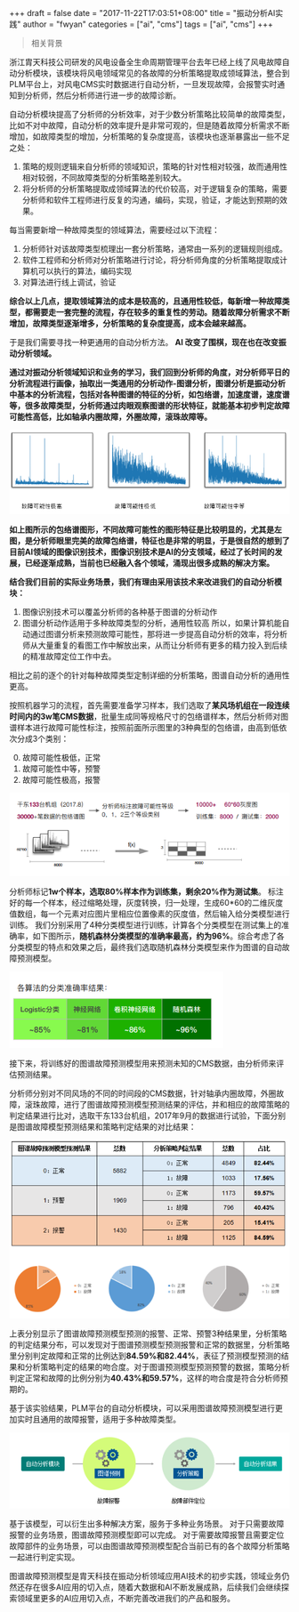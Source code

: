 +++
draft = false
date = "2017-11-22T17:03:51+08:00"
title = "振动分析AI实践"
author = "fwyan"
categories = ["ai", "cms"]
tags = ["ai", "cms"]
+++

> 相关背景

浙江胄天科技公司研发的风电设备全生命周期管理平台去年已经上线了风电故障自动分析模块，该模块将风电领域常见的各故障的分析策略提取成领域算法，整合到PLM平台上，对风电CMS实时数据进行自动分析，一旦发现故障，会报警实时通知到分析师，然后分析师进行进一步的故障诊断。

自动分析模块提高了分析师的分析效率，对于少数分析策略比较简单的故障类型，比如不对中故障，自动分析的效率提升是非常可观的，但是随着故障分析需求不断增加，如故障类型的增加，分析策略的复杂度提高，该模块也逐渐暴露出一些不足之处：

1. 策略的规则逻辑来自分析师的领域知识，策略的针对性相对较强，故而通用性相对较弱，不同故障类型的分析策略差别较大。
2. 将分析师的分析策略提取成领域算法的代价较高，对于逻辑复杂的策略，需要分析师和软件工程师进行反复的沟通，编码，实现，验证，才能达到预期的效果。

<!--more-->

每当需要新增一种故障类型的领域算法，需要经过以下流程：

1. 分析师针对该故障类型梳理出一套分析策略，通常由一系列的逻辑规则组成。
2. 软件工程师和分析师对分析策略进行讨论，将分析师角度的分析策略提取成计算机可以执行的算法，编码实现
3. 对算法进行线上调试，验证

**综合以上几点，提取领域算法的成本是较高的，且通用性较低，每新增一种故障类型，都需要走一套完整的流程，存在较多的重复性的劳动。随着故障分析需求不断增加，故障类型逐渐增多，分析策略的复杂度提高，成本会越来越高。**

于是我们需要寻找一种更通用的自动分析方法。
**AI 改变了围棋，现在也在改变振动分析领域。**

**通过对振动分析领域知识和业务的学习，我们回到分析师的角度，对分析师平日的分析流程进行画像，抽取出一类通用的分析动作-图谱分析，图谱分析是振动分析中基本的分析流程，包括对各种图谱的特征的分析，如包络谱，加速度谱，速度谱等，很多故障类型，分析师通过肉眼观察图谱的形状特征，就能基本初步判定故障可能性高低，比如轴承内圈故障，外圈故障，滚珠故障等。**

![包络图谱特征示例](/img/ai-analysis-blog-1.png)

**如上图所示的包络谱图形，不同故障可能性的图形特征是比较明显的，尤其是左图，是分析师眼里完美的故障包络谱，特征也是非常的明显，于是很自然的想到了目前AI领域的图像识别技术，图像识别技术是AI的分支领域，经过了长时间的发展，已经逐渐成熟，当前也已经融入各个领域，涌现出很多成熟的解决方案。**

**结合我们目前的实际业务场景，我们有理由采用该技术来改进我们的自动分析模块：**

1. 图像识别技术可以覆盖分析师的各种基于图谱的分析动作
2. 图谱分析动作适用于多种故障类型的分析，通用性较高
所以，如果计算机能自动通过图谱分析来预测故障可能性，那将进一步提高自动分析的效率，将分析师从大量重复的看图工作中解放出来，从而让分析师有更多的精力投入到后续的精准故障定位工作中去。

相比之前的逐个的针对每种故障类型定制详细的分析策略，图谱自动分析的通用性更高。

按照机器学习的流程，首先需要准备学习样本，我们选取了**某风场机组在一段连续时间内的3w笔CMS数据**，批量生成同等规格尺寸的包络谱样本，然后分析师对图谱样本进行故障可能性标注，按照前面所示图里的3种典型的包络谱，由高到低依次分成3个类别：

0. 故障可能性极低，正常
1. 故障可能性中等，预警
2. 故障可能性极高，报警

![训练数据](/img/ai-analysis-blog-2.png)


分析师标记**1w个样本，选取80%样本作为训练集，剩余20%作为测试集**。
标注好的每一个样本，经过缩略处理，灰度转换，归一处理，生成60*60的二维灰度值数组，每一个元素对应图片里相应位置像素的灰度值，然后输入给分类模型进行训练。
我们分别采用了4种分类模型进行训练，计算各个分类模型在测试集上的准确率，如下图所示，**随机森林分类模型的准确率最高，约为96%**。综合考虑了各分类模型的特点和效果之后，最终我们选取随机森林分类模型来作为图谱的自动故障预测模型。

![训练结果](/img/ai-analysis-blog-3.png)


接下来，将训练好的图谱故障预测模型用来预测未知的CMS数据，由分析师来评估预测结果。

分析师分别对不同风场的不同的时间段的CMS数据，针对轴承内圈故障，外圈故障，滚珠故障，进行了图谱故障预测模型预测结果的评估，并和相应的故障策略的判定结果进行比对，选取干东133台机组，2017年9月的数据进行试验，下面分别是图谱故障模型预测结果和策略判定结果的对比结果：

![实验结果分析](/img/ai-analysis-blog-4.png)


上表分别显示了图谱故障预测模型预测的报警、正常、预警3种结果里，分析策略的判定结果分布，可以发现对于图谱预测模型预测报警和正常的数据里，分析策略里分别判定故障和正常的比例达到**84.59%和82.44%**，表征了预测模型预测的结果和分析策略判定的结果的吻合度。对于图谱预测模型预测预警的数据，策略分析判定正常和故障的比例分别为**40.43%和59.57%**，这样的吻合度是符合分析师预期的。

基于该实验结果，PLM平台的自动分析模块，可以采用图谱故障预测模型进行更加实时且通用的故障报警，适用于多种故障类型。

![分析流程改进](/img/ai-analysis-blog-5.png)

基于该模型，可以衍生出多种解决方案，服务于多种业务场景。
对于只需要故障报警的业务场景，图谱故障预测模型即可以完成。
对于需要故障报警且需要定位故障部件的业务场景，可以由图谱故障预测模型配合当前已有的各个故障分析策略一起进行判定实现。

图谱故障预测模型是胄天科技在振动分析领域应用AI技术的初步实践，领域业务仍然还存在很多AI应用的切入点，随着大数据和AI不断发展成熟，后续我们会继续探索领域里更多的AI应用切入点，不断完善改进我们的产品和服务。